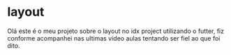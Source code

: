 # layout
Olá este é o meu projeto sobre o layout no idx project utilizando o futter, fiz conforme acompanhei nas ultimas video aulas tentando ser fiel 
ao que foi dito.
